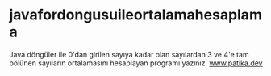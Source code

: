 # javafordongusuileortalamahesaplama
 Java döngüler ile 0'dan girilen sayıya kadar olan sayılardan 3 ve 4'e tam bölünen sayıların ortalamasını hesaplayan programı yazınız. www.patika.dev 
